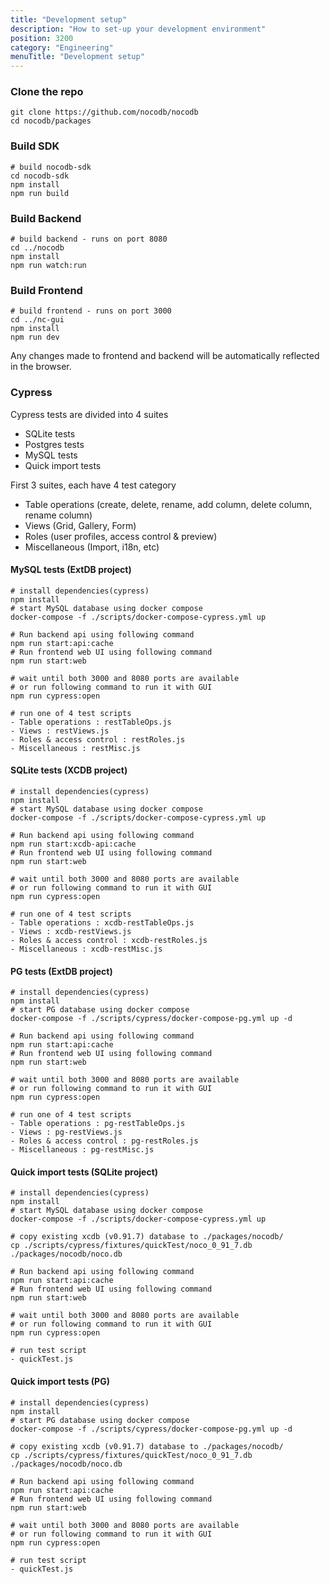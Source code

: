 ```yaml
---
title: "Development setup"
description: "How to set-up your development environment"
position: 3200
category: "Engineering"
menuTitle: "Development setup"
---
```


### Clone the repo
```
git clone https://github.com/nocodb/nocodb
cd nocodb/packages
```

### Build SDK
```
# build nocodb-sdk
cd nocodb-sdk
npm install
npm run build
```

### Build Backend
```
# build backend - runs on port 8080
cd ../nocodb
npm install
npm run watch:run
```

### Build Frontend
```
# build frontend - runs on port 3000
cd ../nc-gui
npm install
npm run dev 
```

Any changes made to frontend and backend will be automatically reflected in the browser.

### Cypress
Cypress tests are divided into 4 suites
- SQLite tests
- Postgres tests
- MySQL tests
- Quick import tests

First 3 suites, each have 4 test category
- Table operations (create, delete, rename, add column, delete column, rename column)
- Views (Grid, Gallery, Form)
- Roles (user profiles, access control & preview)
- Miscellaneous (Import, i18n, etc)


#### MySQL tests (ExtDB project)
```shell
# install dependencies(cypress)
npm install
# start MySQL database using docker compose
docker-compose -f ./scripts/docker-compose-cypress.yml up

# Run backend api using following command
npm run start:api:cache
# Run frontend web UI using following command
npm run start:web

# wait until both 3000 and 8080 ports are available
# or run following command to run it with GUI
npm run cypress:open

# run one of 4 test scripts
- Table operations : restTableOps.js
- Views : restViews.js
- Roles & access control : restRoles.js
- Miscellaneous : restMisc.js
```

#### SQLite tests (XCDB project)
```shell
# install dependencies(cypress)
npm install
# start MySQL database using docker compose
docker-compose -f ./scripts/docker-compose-cypress.yml up

# Run backend api using following command
npm run start:xcdb-api:cache
# Run frontend web UI using following command
npm run start:web

# wait until both 3000 and 8080 ports are available
# or run following command to run it with GUI
npm run cypress:open

# run one of 4 test scripts
- Table operations : xcdb-restTableOps.js
- Views : xcdb-restViews.js
- Roles & access control : xcdb-restRoles.js
- Miscellaneous : xcdb-restMisc.js
```

#### PG tests (ExtDB project)
```shell
# install dependencies(cypress)
npm install
# start PG database using docker compose
docker-compose -f ./scripts/cypress/docker-compose-pg.yml up -d

# Run backend api using following command
npm run start:api:cache
# Run frontend web UI using following command
npm run start:web

# wait until both 3000 and 8080 ports are available
# or run following command to run it with GUI
npm run cypress:open

# run one of 4 test scripts
- Table operations : pg-restTableOps.js
- Views : pg-restViews.js
- Roles & access control : pg-restRoles.js
- Miscellaneous : pg-restMisc.js
```

#### Quick import tests (SQLite project)
```shell
# install dependencies(cypress)
npm install
# start MySQL database using docker compose
docker-compose -f ./scripts/docker-compose-cypress.yml up

# copy existing xcdb (v0.91.7) database to ./packages/nocodb/
cp ./scripts/cypress/fixtures/quickTest/noco_0_91_7.db ./packages/nocodb/noco.db

# Run backend api using following command
npm run start:api:cache
# Run frontend web UI using following command
npm run start:web

# wait until both 3000 and 8080 ports are available
# or run following command to run it with GUI
npm run cypress:open

# run test script
- quickTest.js
```

#### Quick import tests (PG)
```shell
# install dependencies(cypress)
npm install
# start PG database using docker compose
docker-compose -f ./scripts/cypress/docker-compose-pg.yml up -d

# copy existing xcdb (v0.91.7) database to ./packages/nocodb/
cp ./scripts/cypress/fixtures/quickTest/noco_0_91_7.db ./packages/nocodb/noco.db

# Run backend api using following command
npm run start:api:cache
# Run frontend web UI using following command
npm run start:web

# wait until both 3000 and 8080 ports are available
# or run following command to run it with GUI
npm run cypress:open

# run test script
- quickTest.js
```
